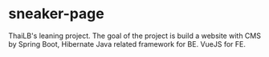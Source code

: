 # sneaker-page
ThaiLB's leaning project. The goal of the project is build a website with CMS by Spring Boot, Hibernate Java related framework for BE. VueJS for FE.
